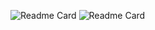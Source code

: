 ![Readme Card](https://github-readme-stats.vercel.app/api?username=yuansheng1549&show_icons=true&theme=blue-green&locale=en)
![Readme Card](https://discord.c99.nl/widget/theme-2/715192025657376820.png)
